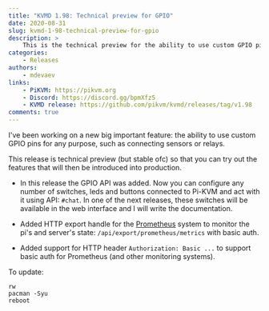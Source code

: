 ```yaml
---
title: "KVMD 1.98: Technical preview for GPIO"
date: 2020-08-31
slug: kvmd-1-98-technical-preview-for-gpio
description: >
    This is the technical preview for the ability to use custom GPIO pins for any purpose, such as connecting sensors or relays
categories:
    - Releases
authors:
    - mdevaev
links:
    - PiKVM: https://pikvm.org
    - Discord: https://discord.gg/bpmXfz5
    - KVMD release: https://github.com/pikvm/kvmd/releases/tag/v1.98
comments: true
---
```


I've been working on a new big important feature: the ability to use custom GPIO pins for any purpose, such as connecting sensors or relays.

<!-- more -->

This release is technical preview (but stable ofc) so that you can try out the features that will then be introduced into production.

* In this release the GPIO API was added. Now you can configure any number of switches, leds and buttons connected to Pi-KVM and act with it using API: ⁠`#chat⁠`. In one of the next releases, these switches will be available in the web interface and I will write the documentation.

* Added HTTP export handle for the [Prometheus](https://prometheus.io/) system to monitor the pi's and server's state: `/api/export/prometheus/metrics` with basic auth.

* Added support for HTTP header `Authorization: Basic ...` to support basic auth for Prometheus (and other monitoring systems).

To update:

```console
rw
pacman -Syu
reboot
```